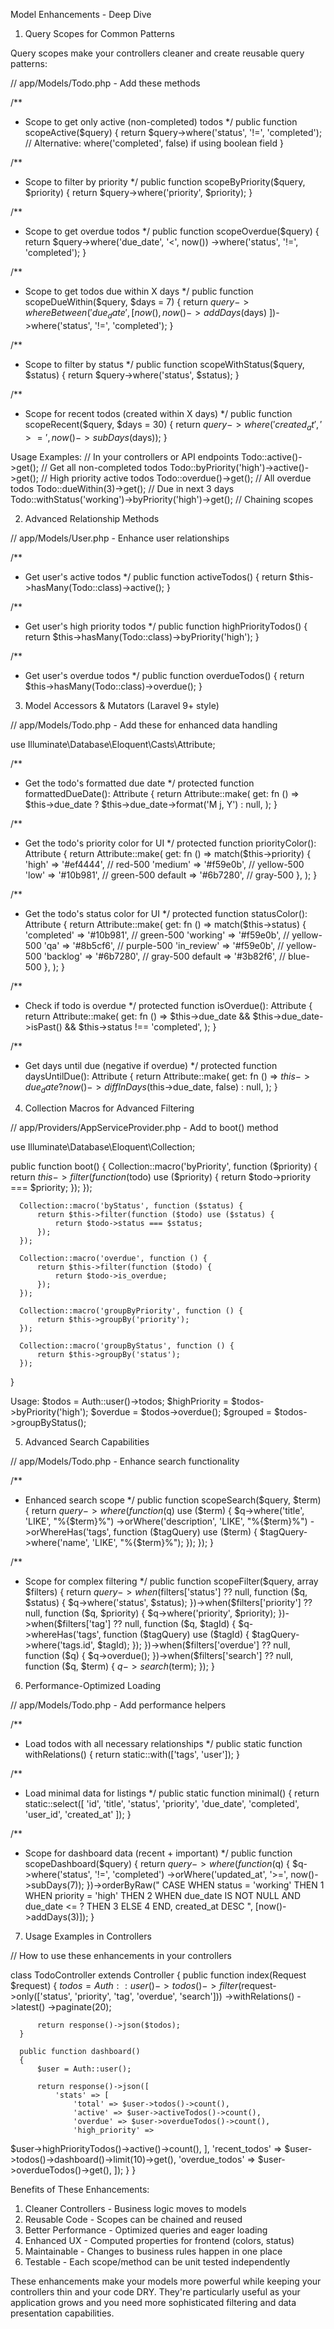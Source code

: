   Model Enhancements - Deep Dive

  1. Query Scopes for Common Patterns

  Query scopes make your controllers cleaner and create reusable query
  patterns:

  // app/Models/Todo.php - Add these methods

  /**
   * Scope to get only active (non-completed) todos
   */
  public function scopeActive($query)
  {
      return $query->where('status', '!=', 'completed');
      // Alternative: where('completed', false) if using boolean field
  }

  /**
   * Scope to filter by priority
   */
  public function scopeByPriority($query, $priority)
  {
      return $query->where('priority', $priority);
  }

  /**
   * Scope to get overdue todos
   */
  public function scopeOverdue($query)
  {
      return $query->where('due_date', '<', now())
                   ->where('status', '!=', 'completed');
  }

  /**
   * Scope to get todos due within X days
   */
  public function scopeDueWithin($query, $days = 7)
  {
      return $query->whereBetween('due_date', [
          now(),
          now()->addDays($days)
      ])->where('status', '!=', 'completed');
  }

  /**
   * Scope to filter by status
   */
  public function scopeWithStatus($query, $status)
  {
      return $query->where('status', $status);
  }

  /**
   * Scope for recent todos (created within X days)
   */
  public function scopeRecent($query, $days = 30)
  {
      return $query->where('created_at', '>=', now()->subDays($days));
  }

  Usage Examples:
  // In your controllers or API endpoints
  Todo::active()->get(); // Get all non-completed todos
  Todo::byPriority('high')->active()->get(); // High priority active todos
  Todo::overdue()->get(); // All overdue todos
  Todo::dueWithin(3)->get(); // Due in next 3 days
  Todo::withStatus('working')->byPriority('high')->get(); // Chaining scopes

  2. Advanced Relationship Methods

  // app/Models/User.php - Enhance user relationships

  /**
   * Get user's active todos
   */
  public function activeTodos()
  {
      return $this->hasMany(Todo::class)->active();
  }

  /**
   * Get user's high priority todos
   */
  public function highPriorityTodos()
  {
      return $this->hasMany(Todo::class)->byPriority('high');
  }

  /**
   * Get user's overdue todos
   */
  public function overdueTodos()
  {
      return $this->hasMany(Todo::class)->overdue();
  }

  3. Model Accessors & Mutators (Laravel 9+ style)

  // app/Models/Todo.php - Add these for enhanced data handling

  use Illuminate\Database\Eloquent\Casts\Attribute;

  /**
   * Get the todo's formatted due date
   */
  protected function formattedDueDate(): Attribute
  {
      return Attribute::make(
          get: fn () => $this->due_date ? $this->due_date->format('M j, Y') :
   null,
      );
  }

  /**
   * Get the todo's priority color for UI
   */
  protected function priorityColor(): Attribute
  {
      return Attribute::make(
          get: fn () => match($this->priority) {
              'high' => '#ef4444', // red-500
              'medium' => '#f59e0b', // yellow-500
              'low' => '#10b981', // green-500
              default => '#6b7280', // gray-500
          },
      );
  }

  /**
   * Get the todo's status color for UI
   */
  protected function statusColor(): Attribute
  {
      return Attribute::make(
          get: fn () => match($this->status) {
              'completed' => '#10b981', // green-500
              'working' => '#f59e0b', // yellow-500
              'qa' => '#8b5cf6', // purple-500
              'in_review' => '#f59e0b', // yellow-500
              'backlog' => '#6b7280', // gray-500
              default => '#3b82f6', // blue-500
          },
      );
  }

  /**
   * Check if todo is overdue
   */
  protected function isOverdue(): Attribute
  {
      return Attribute::make(
          get: fn () => $this->due_date &&
                       $this->due_date->isPast() &&
                       $this->status !== 'completed',
      );
  }

  /**
   * Get days until due (negative if overdue)
   */
  protected function daysUntilDue(): Attribute
  {
      return Attribute::make(
          get: fn () => $this->due_date ?
                       now()->diffInDays($this->due_date, false) : null,
      );
  }

  4. Collection Macros for Advanced Filtering

  // app/Providers/AppServiceProvider.php - Add to boot() method

  use Illuminate\Database\Eloquent\Collection;

  public function boot()
  {
      Collection::macro('byPriority', function ($priority) {
          return $this->filter(function ($todo) use ($priority) {
              return $todo->priority === $priority;
          });
      });

      Collection::macro('byStatus', function ($status) {
          return $this->filter(function ($todo) use ($status) {
              return $todo->status === $status;
          });
      });

      Collection::macro('overdue', function () {
          return $this->filter(function ($todo) {
              return $todo->is_overdue;
          });
      });

      Collection::macro('groupByPriority', function () {
          return $this->groupBy('priority');
      });

      Collection::macro('groupByStatus', function () {
          return $this->groupBy('status');
      });
  }

  Usage:
  $todos = Auth::user()->todos;
  $highPriority = $todos->byPriority('high');
  $overdue = $todos->overdue();
  $grouped = $todos->groupByStatus();

  5. Advanced Search Capabilities

  // app/Models/Todo.php - Enhance search functionality

  /**
   * Enhanced search scope
   */
  public function scopeSearch($query, $term)
  {
      return $query->where(function ($q) use ($term) {
          $q->where('title', 'LIKE', "%{$term}%")
            ->orWhere('description', 'LIKE', "%{$term}%")
            ->orWhereHas('tags', function ($tagQuery) use ($term) {
                $tagQuery->where('name', 'LIKE', "%{$term}%");
            });
      });
  }

  /**
   * Scope for complex filtering
   */
  public function scopeFilter($query, array $filters)
  {
      return $query->when($filters['status'] ?? null, function ($q, $status) 
  {
          $q->where('status', $status);
      })->when($filters['priority'] ?? null, function ($q, $priority) {
          $q->where('priority', $priority);
      })->when($filters['tag'] ?? null, function ($q, $tagId) {
          $q->whereHas('tags', function ($tagQuery) use ($tagId) {
              $tagQuery->where('tags.id', $tagId);
          });
      })->when($filters['overdue'] ?? null, function ($q) {
          $q->overdue();
      })->when($filters['search'] ?? null, function ($q, $term) {
          $q->search($term);
      });
  }

  6. Performance-Optimized Loading

  // app/Models/Todo.php - Add performance helpers

  /**
   * Load todos with all necessary relationships
   */
  public static function withRelations()
  {
      return static::with(['tags', 'user']);
  }

  /**
   * Load minimal data for listings
   */
  public static function minimal()
  {
      return static::select([
          'id', 'title', 'status', 'priority',
          'due_date', 'completed', 'user_id', 'created_at'
      ]);
  }

  /**
   * Scope for dashboard data (recent + important)
   */
  public function scopeDashboard($query)
  {
      return $query->where(function ($q) {
          $q->where('status', '!=', 'completed')
            ->orWhere('updated_at', '>=', now()->subDays(7));
      })->orderByRaw("
          CASE 
              WHEN status = 'working' THEN 1
              WHEN priority = 'high' THEN 2
              WHEN due_date IS NOT NULL AND due_date <= ? THEN 3
              ELSE 4
          END, created_at DESC
      ", [now()->addDays(3)]);
  }

  7. Usage Examples in Controllers

  // How to use these enhancements in your controllers

  class TodoController extends Controller
  {
      public function index(Request $request)
      {
          $todos = Auth::user()->todos()
              ->filter($request->only(['status', 'priority', 'tag',
  'overdue', 'search']))
              ->withRelations()
              ->latest()
              ->paginate(20);

          return response()->json($todos);
      }

      public function dashboard()
      {
          $user = Auth::user();

          return response()->json([
              'stats' => [
                  'total' => $user->todos()->count(),
                  'active' => $user->activeTodos()->count(),
                  'overdue' => $user->overdueTodos()->count(),
                  'high_priority' =>
  $user->highPriorityTodos()->active()->count(),
              ],
              'recent_todos' =>
  $user->todos()->dashboard()->limit(10)->get(),
              'overdue_todos' => $user->overdueTodos()->get(),
          ]);
      }
  }

  Benefits of These Enhancements:

  1. Cleaner Controllers - Business logic moves to models
  2. Reusable Code - Scopes can be chained and reused
  3. Better Performance - Optimized queries and eager loading
  4. Enhanced UX - Computed properties for frontend (colors, status)
  5. Maintainable - Changes to business rules happen in one place
  6. Testable - Each scope/method can be unit tested independently

  These enhancements make your models more powerful while keeping your
  controllers thin and your code DRY. They're particularly useful as your
  application grows and you need more sophisticated filtering and data
  presentation capabilities.
